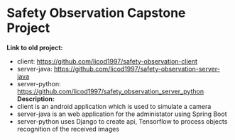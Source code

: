 # Safety Observation Capstone Project
**Link to old project:**<br />
- client: https://github.com/licod1997/safety-observation-client<br />
- server-java: https://github.com/licod1997/safety-observation-server-java<br />
- server-python: https://github.com/licod1997/safety_observation_server_python<br />
**Description:**<br />
- client is an android application which is used to simulate a camera
- server-java is an web application for the administator using Spring Boot
- server-python uses Django to create api, Tensorflow to process objects recognition of the received images
